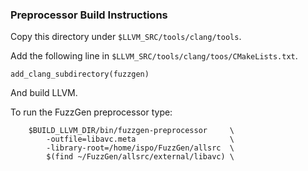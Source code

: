 
### Preprocessor Build Instructions

Copy this directory under `$LLVM_SRC/tools/clang/tools`.

Add the following line in `$LLVM_SRC/tools/clang/toos/CMakeLists.txt`.
```
add_clang_subdirectory(fuzzgen)
```

And build LLVM.

To run the FuzzGen preprocessor type:
```
    $BUILD_LLVM_DIR/bin/fuzzgen-preprocessor     \
        -outfile=libavc.meta                     \
        -library-root=/home/ispo/FuzzGen/allsrc  \ 
        $(find ~/FuzzGen/allsrc/external/libavc) \
```
